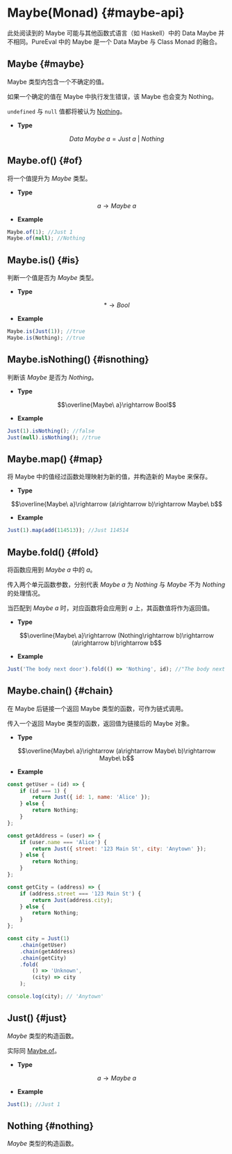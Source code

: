 # Maybe(Monad) {#maybe-api}

此处阅读到的 Maybe 可能与其他函数式语言（如 Haskell）中的 Data Maybe 并不相同。PureEval 中的 Maybe 是一个 Data Maybe 与 Class Monad 的融合。

## Maybe {#maybe}

Maybe 类型内包含一个不确定的值。

如果一个确定的值在 Maybe 中执行发生错误，该 Maybe 也会变为 Nothing。

`undefined` 与 `null` 值都将被认为 [Nothing](#Noting)。

-   **Type**

$$Data\ Maybe\ a=Just\ a\ |\ Nothing$$

## Maybe.of() {#of}

将一个值提升为 $Maybe$ 类型。

-   **Type**

$$a\rightarrow Maybe\ a$$

-   **Example**

```js
Maybe.of(1); //Just 1
Maybe.of(null); //Nothing
```

## Maybe.is() {#is}

判断一个值是否为 $Maybe$ 类型。

-   **Type**

$$*\rightarrow Bool$$

-   **Example**

```js
Maybe.is(Just(1)); //true
Maybe.is(Nothing); //true
```

## Maybe.isNothing() {#isnothing}

判断该 $Maybe$ 是否为 $Nothing$。

-   **Type**

$$\overline{Maybe\ a}\rightarrow Bool$$

-   **Example**

```js
Just(1).isNothing(); //false
Just(null).isNothing(); //true
```

## Maybe.map() {#map}

将 Maybe 中的值经过函数处理映射为新的值，并构造新的 Maybe 来保存。

-   **Type**

$$\overline{Maybe\ a}\rightarrow (a\rightarrow b)\rightarrow Maybe\ b$$

-   **Example**

```js
Just(1).map(add(114513)); //Just 114514
```

## Maybe.fold() {#fold}

将函数应用到 $Maybe\ a$ 中的 $a$。

传入两个单元函数参数，分别代表 $Maybe\ a$ 为 $Nothing$ 与 $Maybe$ 不为 $Nothing$ 的处理情况。

当匹配到 $Maybe\ a$ 时，对应函数将会应用到 $a$ 上，其函数值将作为返回值。

-   **Type**

$$\overline{Maybe\ a}\rightarrow (Nothing\rightarrow b)\rightarrow (a\rightarrow b)\rightarrow b$$

-   **Example**

```js
Just('The body next door').fold(() => 'Nothing', id); //"The body next door"
```

## Maybe.chain() {#chain}

在 Maybe 后链接一个返回 Maybe 类型的函数，可作为链式调用。

传入一个返回 Maybe 类型的函数，返回值为链接后的 Maybe 对象。

-   **Type**

$$\overline{Maybe\ a}\rightarrow (a\rightarrow Maybe\ b)\rightarrow Maybe\ b$$

-   **Example**

```js
const getUser = (id) => {
	if (id === 1) {
		return Just({ id: 1, name: 'Alice' });
	} else {
		return Nothing;
	}
};

const getAddress = (user) => {
	if (user.name === 'Alice') {
		return Just({ street: '123 Main St', city: 'Anytown' });
	} else {
		return Nothing;
	}
};

const getCity = (address) => {
	if (address.street === '123 Main St') {
		return Just(address.city);
	} else {
		return Nothing;
	}
};

const city = Just(1)
	.chain(getUser)
	.chain(getAddress)
	.chain(getCity)
	.fold(
		() => 'Unknown',
		(city) => city
	);

console.log(city); // 'Anytown'
```

## Just() {#just}

$Maybe$ 类型的构造函数。

实际同 [Maybe.of](#of)。

-   **Type**

$$a\rightarrow Maybe\ a$$

-   **Example**

```js
Just(1); //Just 1
```

## Nothing {#nothing}

$Maybe$ 类型的构造函数。
